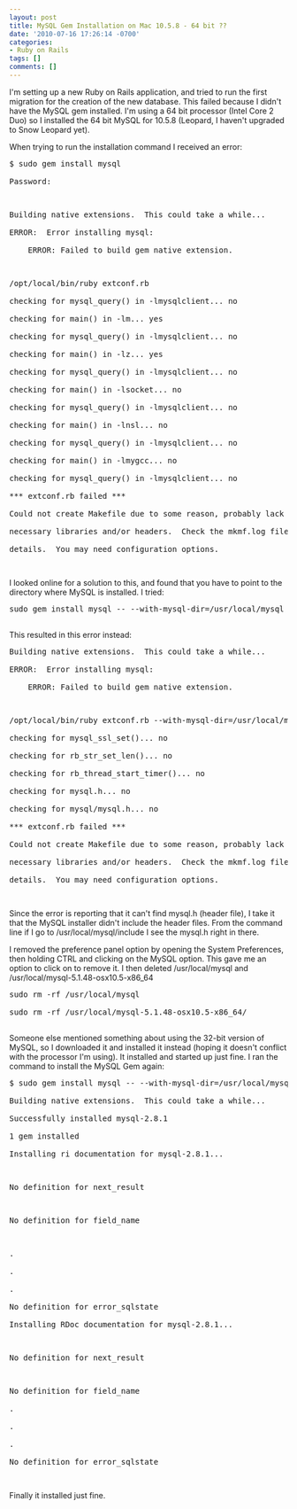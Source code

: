 ```yaml
---
layout: post
title: MySQL Gem Installation on Mac 10.5.8 - 64 bit ??
date: '2010-07-16 17:26:14 -0700'
categories:
- Ruby on Rails
tags: []
comments: []
---
```

<p>I'm setting up a new Ruby on Rails application, and tried to run the first migration for the creation of the new database. This failed because I didn't have the MySQL gem installed. I'm using a 64 bit processor (Intel Core 2 Duo) so I installed the 64 bit MySQL for 10.5.8 (Leopard, I haven't upgraded to Snow Leopard yet).</p>
<p>When trying to run the installation command I received an error:</p>
<pre class="brush:bash">
$ sudo gem install mysql<br />
Password:</p>
<p>Building native extensions.  This could take a while...<br />
ERROR:  Error installing mysql:<br />
    ERROR: Failed to build gem native extension.</p>
<p>/opt/local/bin/ruby extconf.rb<br />
checking for mysql_query() in -lmysqlclient... no<br />
checking for main() in -lm... yes<br />
checking for mysql_query() in -lmysqlclient... no<br />
checking for main() in -lz... yes<br />
checking for mysql_query() in -lmysqlclient... no<br />
checking for main() in -lsocket... no<br />
checking for mysql_query() in -lmysqlclient... no<br />
checking for main() in -lnsl... no<br />
checking for mysql_query() in -lmysqlclient... no<br />
checking for main() in -lmygcc... no<br />
checking for mysql_query() in -lmysqlclient... no<br />
*** extconf.rb failed ***<br />
Could not create Makefile due to some reason, probably lack of<br />
necessary libraries and/or headers.  Check the mkmf.log file for more<br />
details.  You may need configuration options.<br />
</pre></p>
<p>I looked online for a solution to this, and found that you have to point to the directory where MySQL is installed. I tried:</p>
<pre class="brush:bash">
sudo gem install mysql -- --with-mysql-dir=/usr/local/mysql<br />
</pre></p>
<p>This resulted in this error instead:</p>
<pre class="brush:bash">
Building native extensions.  This could take a while...<br />
ERROR:  Error installing mysql:<br />
    ERROR: Failed to build gem native extension.</p>
<p>/opt/local/bin/ruby extconf.rb --with-mysql-dir=/usr/local/mysql<br />
checking for mysql_ssl_set()... no<br />
checking for rb_str_set_len()... no<br />
checking for rb_thread_start_timer()... no<br />
checking for mysql.h... no<br />
checking for mysql/mysql.h... no<br />
*** extconf.rb failed ***<br />
Could not create Makefile due to some reason, probably lack of<br />
necessary libraries and/or headers.  Check the mkmf.log file for more<br />
details.  You may need configuration options.<br />
</pre></p>
<p>Since the error is reporting that it can't find mysql.h (header file), I take it that the MySQL installer didn't include the header files. From the command line if I go to /usr/local/mysql/include I see the mysql.h right in there.</p>
<p>I removed the preference panel option by opening the System Preferences, then holding CTRL and clicking on the MySQL option. This gave me an option to click on to remove it. I then deleted /usr/local/mysql and /usr/local/mysql-5.1.48-osx10.5-x86_64</p>
<pre class="brush:bash">
sudo rm -rf /usr/local/mysql<br />
sudo rm -rf /usr/local/mysql-5.1.48-osx10.5-x86_64/<br />
</pre></p>
<p>Someone else mentioned something about using the 32-bit version of MySQL, so I downloaded it and installed it instead (hoping it doesn't conflict with the processor I'm using). It installed and started up just fine. I ran the command to install the MySQL Gem again:</p>
<pre class="brush:bash">
$ sudo gem install mysql -- --with-mysql-dir=/usr/local/mysql<br />
Building native extensions.  This could take a while...<br />
Successfully installed mysql-2.8.1<br />
1 gem installed<br />
Installing ri documentation for mysql-2.8.1...</p>
<p>No definition for next_result</p>
<p>No definition for field_name</p>
<p>.<br />
.<br />
.<br />
No definition for error_sqlstate<br />
Installing RDoc documentation for mysql-2.8.1...</p>
<p>No definition for next_result</p>
<p>No definition for field_name<br />
.<br />
.<br />
.<br />
No definition for error_sqlstate<br />
</pre></p>
<p>Finally it installed just fine.</p>
